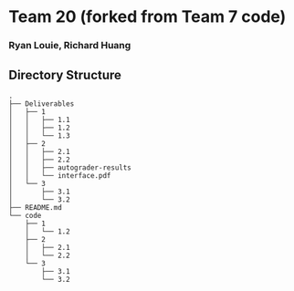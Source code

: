 # Team 20 (forked from Team 7 code)
### Ryan Louie, Richard Huang

## Directory Structure
```
.
├── Deliverables
│   ├── 1
│   │   ├── 1.1
│   │   ├── 1.2
│   │   └── 1.3
│   ├── 2
│   │   ├── 2.1
│   │   ├── 2.2
│   │   ├── autograder-results
│   │   └── interface.pdf
│   └── 3
│       ├── 3.1
│       └── 3.2
├── README.md
└── code
    ├── 1
    │   └── 1.2
    ├── 2
    │   ├── 2.1
    │   └── 2.2
    └── 3
        ├── 3.1
        └── 3.2
```
